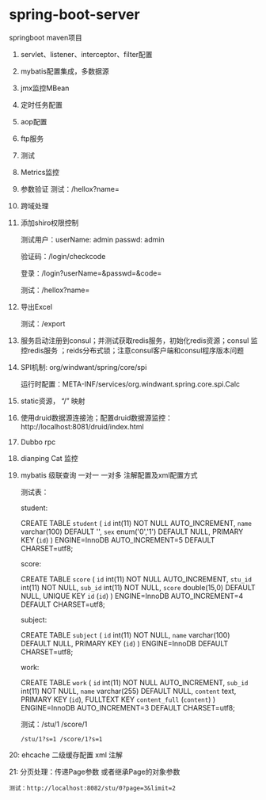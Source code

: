 # spring-boot-server

springboot maven项目

1. servlet、listener、interceptor、filter配置
2. mybatis配置集成，多数据源
3. jmx监控MBean
4. 定时任务配置
5. aop配置
6. ftp服务
7. 测试
8. Metrics监控
9. 参数验证
    测试：/hellox?name=
10. 跨域处理
11. 添加shiro权限控制

    测试用户：userName: admin passwd: admin
             
    验证码：/login/checkcode
    
    登录：/login?userName=&passwd=&code=
    
    测试：/hellox?name=
12. 导出Excel

    测试：/export

13. 服务启动注册到consul；并测试获取redis服务，初始化redis资源；consul 监控redis服务 ；reids分布式锁；注意consul客户端和consul程序版本问题

14. SPI机制: org/windwant/spring/core/spi

    运行时配置：META-INF/services/org.windwant.spring.core.spi.Calc

15. static资源， “/” 映射

16. 使用druid数据源连接池；配置druid数据源监控：http://localhost:8081/druid/index.html

17. Dubbo rpc

18. dianping Cat 监控

19. mybatis 级联查询 一对一 一对多 注解配置及xml配置方式

    测试表：

    student:

    CREATE TABLE `student` (
      `id` int(11) NOT NULL AUTO_INCREMENT,
      `name` varchar(100) DEFAULT '',
      `sex` enum('0','1') DEFAULT NULL,
      PRIMARY KEY (`id`)
    ) ENGINE=InnoDB AUTO_INCREMENT=5 DEFAULT CHARSET=utf8;

    score:

    CREATE TABLE `score` (
      `id` int(11) NOT NULL AUTO_INCREMENT,
      `stu_id` int(11) NOT NULL,
      `sub_id` int(11) NOT NULL,
      `score` double(15,0) DEFAULT NULL,
      UNIQUE KEY `id` (`id`)
    ) ENGINE=InnoDB AUTO_INCREMENT=4 DEFAULT CHARSET=utf8;

    subject:

    CREATE TABLE `subject` (
      `id` int(11) NOT NULL,
      `name` varchar(100) DEFAULT NULL,
      PRIMARY KEY (`id`)
    ) ENGINE=InnoDB DEFAULT CHARSET=utf8;

    work:

    CREATE TABLE `work` (
      `id` int(11) NOT NULL AUTO_INCREMENT,
      `sub_id` int(11) NOT NULL,
      `name` varchar(255) DEFAULT NULL,
      `content` text,
      PRIMARY KEY (`id`),
      FULLTEXT KEY `content_full` (`content`)
    ) ENGINE=InnoDB AUTO_INCREMENT=3 DEFAULT CHARSET=utf8;



    测试：/stu/1  /score/1

        /stu/1?s=1 /score/1?s=1

20: ehcache 二级缓存配置 xml 注解

21: 分页处理：传递Page参数 或者继承Page的对象参数

    测试：http://localhost:8082/stu/0?page=3&limit=2
